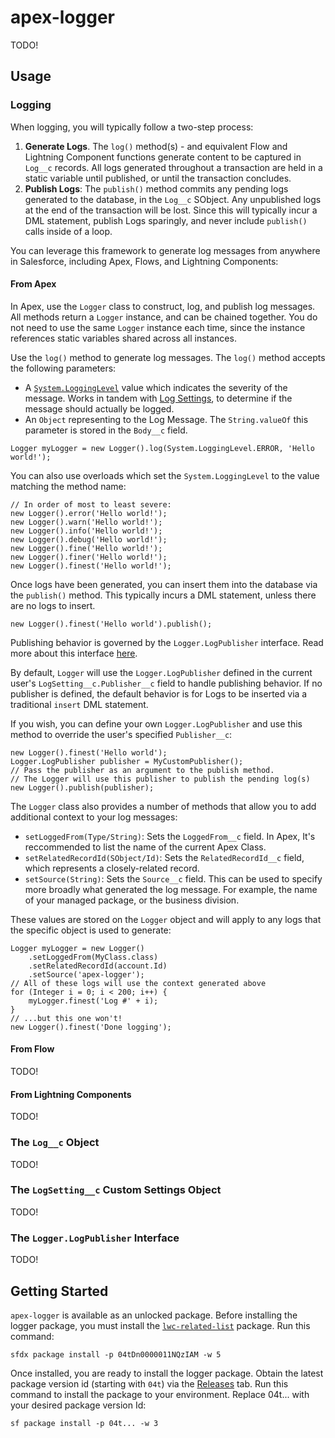 # apex-logger
TODO!

## Usage
### Logging
When logging, you will typically follow a two-step process:

1. **Generate Logs**. The `log()` method(s) - and equivalent Flow and Lightning Component functions generate content to be captured in `Log__c` records. All logs generated throughout a transaction are held in a static variable until published, or until the transaction concludes. 
2. **Publish Logs**: The `publish()` method commits any pending logs generated to the database, in the `Log__c` SObject. Any unpublished logs at the end of the transaction will be lost. Since this will typically incur a DML statement, publish Logs sparingly, and never include `publish()` calls inside of a loop. 

You can leverage this framework to generate log messages from anywhere in Salesforce, including Apex, Flows, and Lightning Components:

#### From Apex
In Apex, use the `Logger` class to construct, log, and publish log messages. All methods return a `Logger` instance, and can be chained together. You do not need to use the same `Logger` instance each time, since the instance references static variables shared across all instances.

Use the `log()` method to generate log messages. The `log()` method accepts the following parameters:
- A [`System.LoggingLevel`](https://developer.salesforce.com/docs/atlas.en-us.apexref.meta/apexref/apex_enum_System_LoggingLevel.htm) value which indicates the severity of the message. Works in tandem with [Log Settings](#the-logsetting__c-custom-settings-object), to determine if the message should actually be logged.
- An `Object` representing to the Log Message. The `String.valueOf` this parameter is stored in the `Body__c` field. 
```
Logger myLogger = new Logger().log(System.LoggingLevel.ERROR, 'Hello world!');
```

You can also use overloads which set the `System.LoggingLevel` to the value matching the method name:
```
// In order of most to least severe:
new Logger().error('Hello world!');
new Logger().warn('Hello world!');
new Logger().info('Hello world!');
new Logger().debug('Hello world!');
new Logger().fine('Hello world!');
new Logger().finer('Hello world!');
new Logger().finest('Hello world!');
```

Once logs have been generated, you can insert them into the database via the `publish()` method. This typically incurs a DML statement, unless there are no logs to insert.
```
new Logger().finest('Hello world').publish();
```
Publishing behavior is governed by the `Logger.LogPublisher` interface. Read more about this interface [here](#the-loggerlogpublisher-interface).

By default, `Logger` will use the `Logger.LogPublisher` defined in the current user's `LogSetting__c.Publisher__c` field to handle publishing behavior. If no publisher is defined, the default behavior is for Logs to be inserted via a traditional `insert` DML statement. 

If you wish, you can define your own `Logger.LogPublisher` and use this method to override the user's specified `Publisher__c`:
```
new Logger().finest('Hello world');
Logger.LogPublisher publisher = MyCustomPublisher();
// Pass the publisher as an argument to the publish method.
// The Logger will use this publisher to publish the pending log(s)
new Logger().publish(publisher);
``` 
The `Logger` class also provides a number of methods that allow you to add additional context to your log messages:
- `setLoggedFrom(Type/String)`: Sets the `LoggedFrom__c` field. In Apex, It's reccommended to list the name of the current Apex Class.
- `setRelatedRecordId(SObject/Id)`: Sets the `RelatedRecordId__c` field, which represents a closely-related record. 
- `setSource(String)`: Sets the `Source__c` field. This can be used to specify more broadly what generated the log message. For example, the name of your managed package, or the business division. 

These values are stored on the `Logger` object and will apply to any logs that the specific object is used to generate:
```
Logger myLogger = new Logger()
    .setLoggedFrom(MyClass.class)
    .setRelatedRecordId(account.Id)
    .setSource('apex-logger');
// All of these logs will use the context generated above
for (Integer i = 0; i < 200; i++) {
    myLogger.finest('Log #' + i);
}
// ...but this one won't!
new Logger().finest('Done logging');
```

#### From Flow
TODO!

#### From Lightning Components
TODO!

### The `Log__c` Object
TODO!

### The `LogSetting__c` Custom Settings Object
TODO!

### The `Logger.LogPublisher` Interface
TODO!

## Getting Started

`apex-logger` is available as an unlocked package. Before installing the logger package, you must install the [`lwc-related-list`](https://github.com/jasonsiders/lwc-related-list) package. Run this command:
```
sfdx package install -p 04tDn0000011NQzIAM -w 5
```

Once installed, you are ready to install the logger package. Obtain the latest package version id (starting with `04t`) via the [Releases](https://github.com/jasonsiders/apex-logger/releases/latest) tab. Run this command to install the package to your environment. Replace 04t... with your desired package version Id:
```
sf package install -p 04t... -w 3
```